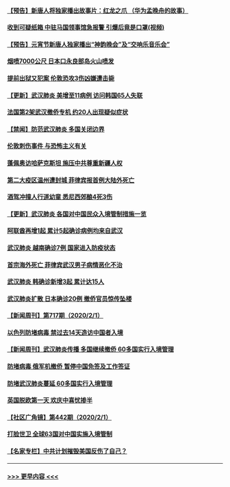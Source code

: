 #### [【预告】新唐人将独家播出故事片：红龙之爪 （华为孟晚舟的故事）](../pages/prog202/a102767728.md?t=02031644) 
#### [收到可疑纸箱 中驻马国领事馆急报警 引爆后竟是口罩(视频)](../pages/prog202/a102767695.md?t=02031644) 
#### [【预告】元宵节新唐人独家播出“神韵晚会”及“交响乐音乐会”](../pages/prog202/a102767674.md?t=02031644) 
#### [烟喷7000公尺 日本口永良部岛火山喷发](../pages/prog202/a102767687.md?t=02031644) 
#### [提前出狱又犯案 伦敦恐攻3伤凶嫌遭击毙](../pages/prog202/a102767635.md?t=02031644) 
#### [【更新】武汉肺炎 美增至11病例 访问韩国65人失联](../pages/prog202/a102758911.md?t=02031644) 
#### [法国第2架武汉撤侨专机 约20人出现疑似症状](../pages/prog202/a102767617.md?t=02031644) 
#### [【禁闻】防范武汉肺炎  多国关闭边界](../pages/prog202/a102767542.md?t=02031644) 
#### [伦敦刺伤事件 与恐怖主义有关](../pages/prog202/a102767509.md?t=02031644) 
#### [蓬佩奥访哈萨克斯坦 施压中共尊重新疆人权](../pages/prog202/a102767395.md?t=02031644) 
#### [第二大疫区温州遭封城 菲律宾报首例大陆外死亡](../pages/prog202/a102767388.md?t=02031644) 
#### [酒驾冲撞人行道幼童 悉尼西郊酿4死3伤](../pages/prog202/a102767238.md?t=02031644) 
#### [【更新】武汉肺炎 各国对中国民众入境管制措施一览](../pages/prog202/a102767170.md?t=02031644) 
#### [阿联酋再增1起 累计5起确诊病例均来自武汉](../pages/prog202/a102767207.md?t=02031644) 
#### [武汉肺炎 越南确诊7例 国家进入防疫状态](../pages/prog202/a102767186.md?t=02031644) 
#### [首宗海外死亡 菲律宾武汉男子病情恶化不治](../pages/prog202/a102767150.md?t=02031644) 
#### [武汉肺炎 韩确诊新增3起 累计达15人](../pages/prog202/a102767132.md?t=02031644) 
#### [武汉肺炎扩散 日本确诊20例 撤侨官员惊传坠楼](../pages/prog202/a102767109.md?t=02031644) 
#### [【新闻周刊】第717期（2020/2/1）](../pages/prog202/a102767114.md?t=02031644) 
#### [以色列防堵病毒 禁过去14天造访中国者入境](../pages/prog202/a102767091.md?t=02031644) 
#### [【新闻周刊】武汉肺炎传播 多国继续撤侨 60多国实行入境管理](../pages/prog202/a102767044.md?t=02031644) 
#### [防堵病毒 俄军机撤侨 暂停中国免签及工作签证](../pages/prog202/a102767084.md?t=02031644) 
#### [防堵武汉肺炎蔓延 60多国实行入境管理](../pages/prog202/a102766756.md?t=02031644) 
#### [英国脱欧第一天 欢庆中喜忧掺半](../pages/prog202/a102766971.md?t=02031644) 
#### [【社区广角镜】第442期（2020/2/1）](../pages/prog202/a102766826.md?t=02031644) 
#### [打脸世卫 全球63国对中国实施入境管制](../pages/prog202/a102766497.md?t=02031644) 
#### [【名家专栏】中共计划摧毁美国反伤了自己？](../pages/prog202/a102766174.md?t=02031644) 

----
#### [ >>> 更早内容 <<< ](../indexes/prog202-earlier.md)
